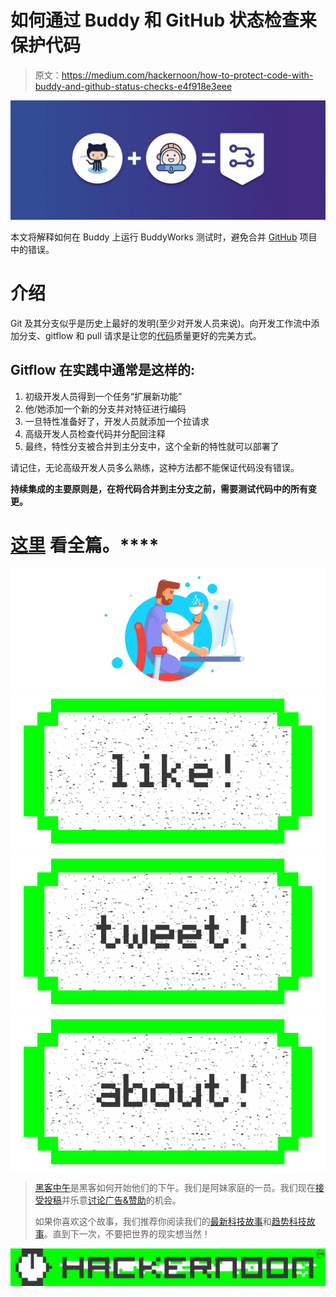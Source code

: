 # 如何通过 Buddy 和 GitHub 状态检查来保护代码

> 原文：<https://medium.com/hackernoon/how-to-protect-code-with-buddy-and-github-status-checks-e4f918e3eee>

![](img/1e40aa18720c88ab5b42580ef11b5d65.png)

本文将解释如何在 Buddy 上运行 BuddyWorks 测试时，避免合并 [GitHub](https://hackernoon.com/tagged/github) 项目中的错误。

# 介绍

Git 及其分支似乎是历史上最好的发明(至少对开发人员来说)。向开发工作流中添加分支、gitflow 和 pull 请求是让您的[代码](https://hackernoon.com/tagged/code)质量更好的完美方式。

## **Gitflow 在实践中通常是这样的:**

1.  初级开发人员得到一个任务“扩展新功能”
2.  他/她添加一个新的分支并对特征进行编码
3.  一旦特性准备好了，开发人员就添加一个拉请求
4.  高级开发人员检查代码并分配回注释
5.  最终，特性分支被合并到主分支中，这个全新的特性就可以部署了

请记住，无论高级开发人员多么熟练，这种方法都不能保证代码没有错误。

**持续集成的主要原则是，在将代码合并到主分支之前，需要测试代码中的所有变更。**

# [这里](https://buddy.works/guides/how-protect-code-on-github-with-buddy?utm_source=medium&utm_medium=post&utm_campaign=how-to-protect-code-with-buddy-and-github-status-checks&utm_content=link) **看全篇**。****

![](img/237fecb458d889482966108f09dae68f.png)[![](img/50ef4044ecd4e250b5d50f368b775d38.png)](http://bit.ly/HackernoonFB)[![](img/979d9a46439d5aebbdcdca574e21dc81.png)](https://goo.gl/k7XYbx)[![](img/2930ba6bd2c12218fdbbf7e02c8746ff.png)](https://goo.gl/4ofytp)

> [黑客中午](http://bit.ly/Hackernoon)是黑客如何开始他们的下午。我们是阿妹家庭的一员。我们现在[接受投稿](http://bit.ly/hackernoonsubmission)并乐意[讨论广告&赞助](mailto:partners@amipublications.com)的机会。
> 
> 如果你喜欢这个故事，我们推荐你阅读我们的[最新科技故事](http://bit.ly/hackernoonlatestt)和[趋势科技故事](https://hackernoon.com/trending)。直到下一次，不要把世界的现实想当然！

![](img/be0ca55ba73a573dce11effb2ee80d56.png)